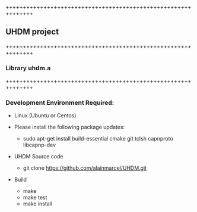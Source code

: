 ++++++++++++++++++++++++++++++++++++++++++++++++++++++++++++++
## UHDM project
++++++++++++++++++++++++++++++++++++++++++++++++++++++++++++++
### Library uhdm.a
++++++++++++++++++++++++++++++++++++++++++++++++++++++++++++++

### Development Environment Required:

* Linux (Ubuntu or Centos)

* Please install the following package updates:

   * sudo apt-get install build-essential cmake git tclsh capnproto libcapnp-dev

* UHDM Source code
  * git clone https://github.com/alainmarcel/UHDM.git

* Build
  * make
  * make test
  * make install
